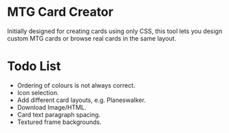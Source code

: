 # MTG Card Creator

Initially designed for creating cards using only CSS, this tool lets you design custom MTG cards or browse real cards in the same layout.

# Todo List

- Ordering of colours is not always correct.
- Icon selection.
- Add different card layouts, e.g. Planeswalker.
- Download Image/HTML.
- Card text paragraph spacing.
- Textured frame backgrounds.
